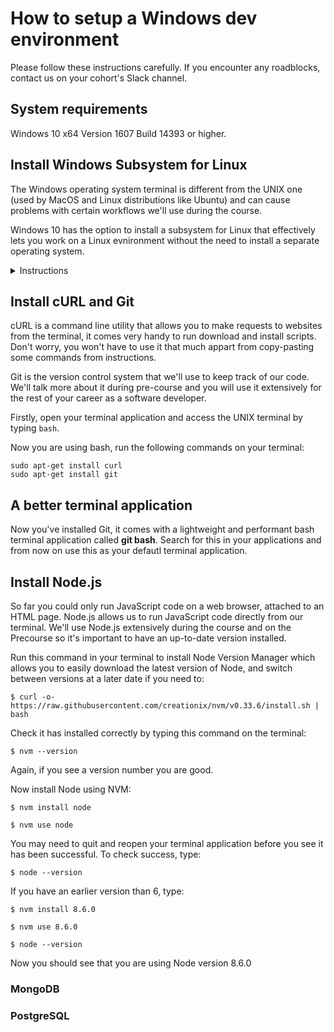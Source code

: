 # How to setup a Windows dev environment

Please follow these instructions carefully. If you encounter any roadblocks, contact us on your cohort's Slack channel.

## System requirements

Windows 10 x64 Version 1607 Build 14393 or higher.

## Install Windows Subsystem for Linux

The Windows operating system terminal is different from the UNIX one (used by MacOS and Linux distributions like Ubuntu) and can cause problems with certain workflows we'll use during the course.

Windows 10 has the option to install a subsystem for Linux that effectively lets you work on a Linux evnironment without the need to install a separate operating system.

<details>
<summary>Instructions</summary>

1. Go to **Settings -> Update and Security -> For developers** and turn **Developer mode** on.
2. Go to **Control Panel -> Programs and Features -> Turn Windows features on or off** and turn **Windows Subsystem for Linux** on and click 'OK'.
3. You'll be prompted to restart your computer, click on 'Restart now' to install this new feature.
4. After your computer has restarted, go to the Windows App Store, search for Ubuntu and click on 'Get'.
5. Once finished downloading, go to your start menu and search for 'bash' and hit 'Enter'.
6. This terminal will prompt you to create a UNIX user with a password. **Important:** note thsese down because you'll used them frequently.

For more details, see [this page on Microsoft Developer Network](https://msdn.microsoft.com/en-gb/commandline/wsl/install_guide)

</details>


## Install cURL and Git

cURL is a command line utility that allows you to make requests to websites from the terminal, it comes very handy to run download and install scripts. Don't worry, you won't have to use it that much appart from copy-pasting some commands from instructions. 

Git is the version control system that we'll use to keep track of our code. We'll talk more about it during pre-course and you will use it extensively for the rest of your career as a software developer.

Firstly, open your terminal application and access the UNIX terminal by typing `bash`.

Now you are using bash, run the following commands on your terminal:

```
sudo apt-get install curl
sudo apt-get install git
```

## A better terminal application

Now you've installed Git, it comes with a lightweight and performant bash terminal application called **git bash**. Search for this in your applications and from now on use this as your defautl terminal application.


## Install Node.js

So far you could only run JavaScript code on a web browser, attached to an HTML page. Node.js allows us to run JavaScript code directly from our terminal. We'll use Node.js extensively during the course and on the Precourse so it's important to have an up-to-date version installed.

Run this command in your terminal to install Node Version Manager which allows you to easily download the latest version of Node, and switch between versions at a later date if you need to:

`$ curl -o- https://raw.githubusercontent.com/creationix/nvm/v0.33.6/install.sh | bash`

Check it has installed correctly by typing this command on the terminal:

`$ nvm --version`

Again, if you see a version number you are good.

Now install Node using NVM:

`$ nvm install node`

`$ nvm use node`

You may need to quit and reopen your terminal application before you see it has been successful. To check success, type:

`$ node --version`

If you have an earlier version than 6, type:

`$ nvm install 8.6.0`

`$ nvm use 8.6.0`

`$ node --version` 

Now you should see that you are using Node version 8.6.0

### MongoDB

### PostgreSQL